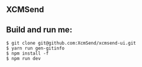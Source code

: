 ## XCMSend


## Build and run me:    
```
$ git clone git@github.com:XcmSend/xcmsend-ui.git  
$ yarn run gen-gitinfo  
$ npm install -f
$ npm run dev
```

